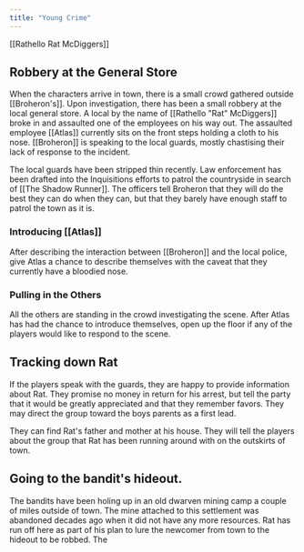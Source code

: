 ```yaml
---
title: "Young Crime"
---
```


[[Rathello Rat McDiggers]]

## Robbery at the General Store
When the characters arrive in town, there is a small crowd gathered outside [[Broheron's]]. Upon investigation, there has been a small robbery at the local general store. A local by the name of [[Rathello "Rat" McDiggers]] broke in and assaulted one of the employees on his way out. The assaulted employee [[Atlas]] currently sits on the front steps holding a cloth to his nose. [[Broheron]] is speaking to the local guards, mostly chastising their lack of response to the incident. 

The local guards have been stripped thin recently. Law enforcement has been drafted into the Inquisitions efforts to patrol the countryside in search of [[The Shadow Runner]]. The officers tell Broheron that they will do the best they can do when they can, but that they barely have enough staff to patrol the town as it is. 

### Introducing [[Atlas]]
After describing the interaction between [[Broheron]] and the local police, give Atlas a chance to describe themselves with the caveat that they currently have a bloodied nose. 

### Pulling in the Others
All the others are standing in the crowd investigating the scene. After Atlas has had the chance to introduce themselves, open up the floor if any of the players would like to respond to the scene. 

## Tracking down Rat
If the players speak with the guards, they are happy to provide information about Rat. They promise no money in return for his arrest, but tell the party that it would be greatly appreciated and that they remember favors. They may direct the group toward the boys parents as a first lead. 

They can find Rat's father and mother at his house. They will tell the players about the group that Rat has been running around with on the outskirts of town.  

## Going to the bandit's hideout. 

The bandits have been holing up in an old dwarven mining camp a couple of miles outside of town. The mine attached to this settlement was abandoned decades ago when it did not have any more resources. Rat has run off here as part of his plan to lure the newcomer from town to the hideout to be robbed. The


